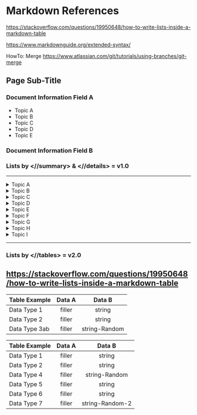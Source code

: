 # Markdown References

https://stackoverflow.com/questions/19950648/how-to-write-lists-inside-a-markdown-table

https://www.markdownguide.org/extended-syntax/

HowTo: Merge https://www.atlassian.com/git/tutorials/using-branches/git-merge

## Page Sub-Title
### Document Information Field A
- Topic A
- Topic B
- Topic C
- Topic D
- Topic E


### Document Information Field B
### Lists by <//summary> & <//details> = v1.0

---

<details><summary>Topic A</summary>

1. Placeholder-1

2. Placeholder-2

3. Placeholder-3

---

</details>

<details><summary>Topic B</summary>

1. Placeholder-1

2. Placeholder-2

3. Placeholder-3

---

</details>

<details><summary>Topic C</summary>

1. Placeholder-1

2. Placeholder-2

3. Placeholder-3

---

</details>

<details><summary>Topic D</summary>

1. Placeholder-1

2. Placeholder-2

3. Placeholder-3

---

</details>

<details><summary>Topic E</summary>

1. Placeholder-1

2. Placeholder-2

3. Placeholder-3

---

</details>

<details><summary>Topic F</summary>

1. Placeholder-1

2. Placeholder-2

3. Placeholder-3

---

</details>

<details><summary>Topic G</summary>

1. Placeholder-1

2. Placeholder-2

3. Placeholder-3

---

</details>

<details><summary>Topic H</summary>

1. Placeholder-1

2. Placeholder-2

3. Placeholder-3

---

</details>

<details><summary>Topic I</summary>

1. Placeholder-1

2. Placeholder-2

3. Placeholder-3

---

</details>

---

### Lists by <//tables> = v2.0
## https://stackoverflow.com/questions/19950648/how-to-write-lists-inside-a-markdown-table

| Table Example     | Data A    | Data B    |
| ------------------|:----------:|:----------:|
| Data Type 1       | filler | string |
| Data Type 2       | filler | string |
| Data Type 3ab     | filler | string-Random|

| Table Example     | Data A    | Data B    |
| ------------------|:----------:|:----------:|
| Data Type 1       | filler | string |
| Data Type 2       | filler | string |
| Data Type 4       | filler | string-Random|
| Data Type 5       | filler | string |
| Data Type 6       | filler | string |
| Data Type 7       | filler | string-Random-2|
